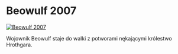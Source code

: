 Beowulf 2007 
=============
[![Beowulf 2007 ](http://vidos.pl/images/player.gif)](http://vidos.pl/beowulf-2007)

 Wojownik Beowulf staje do walki z potworami nękającymi królestwo Hrothgara.
